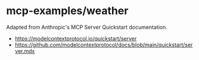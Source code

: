 # mcp-examples/weather

Adapted from Anthropic's MCP Server Quickstart documentation.

* https://modelcontextprotocol.io/quickstart/server
* https://github.com/modelcontextprotocol/docs/blob/main/quickstart/server.mdx
